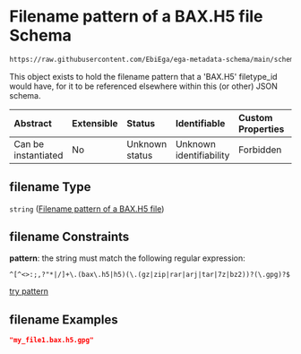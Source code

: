 # Filename pattern of a BAX.H5 file Schema

```txt
https://raw.githubusercontent.com/EbiEga/ega-metadata-schema/main/schemas/EGA.common-definitions.json#/definitions/filename-filetype-pattern-check/anyOf/52/properties/filename
```

This object exists to hold the filename pattern that a 'BAX.H5' filetype\_id would have, for it to be referenced elsewhere within this (or other) JSON schema.

| Abstract            | Extensible | Status         | Identifiable            | Custom Properties | Additional Properties | Access Restrictions | Defined In                                                                                           |
| :------------------ | :--------- | :------------- | :---------------------- | :---------------- | :-------------------- | :------------------ | :--------------------------------------------------------------------------------------------------- |
| Can be instantiated | No         | Unknown status | Unknown identifiability | Forbidden         | Allowed               | none                | [EGA.common-definitions.json\*](../../../schemas/EGA.common-definitions.json "open original schema") |

## filename Type

`string` ([Filename pattern of a BAX.H5 file](ega-12-definitions-check-filetype-checks-based-on-its-filename-anyof-baxh5-filename-pattern-check-properties-filename-pattern-of-a-baxh5-file.md))

## filename Constraints

**pattern**: the string must match the following regular expression:&#x20;

```regexp
^[^<>:;,?"*|/]+\.(bax\.h5|h5)(\.(gz|zip|rar|arj|tar|7z|bz2))?(\.gpg)?$
```

[try pattern](https://regexr.com/?expression=%5E%5B%5E%3C%3E%3A%3B%2C%3F%22*%7C%2F%5D%2B%5C.\(bax%5C.h5%7Ch5\)\(%5C.\(gz%7Czip%7Crar%7Carj%7Ctar%7C7z%7Cbz2\)\)%3F\(%5C.gpg\)%3F%24 "try regular expression with regexr.com")

## filename Examples

```json
"my_file1.bax.h5.gpg"
```
